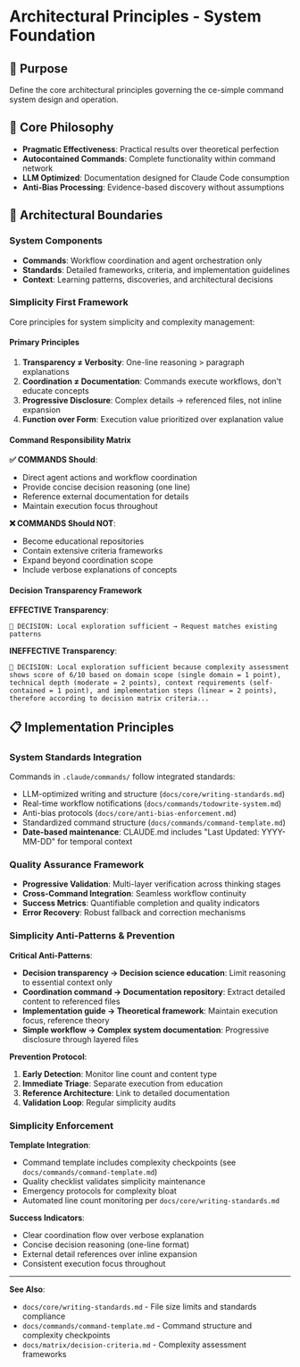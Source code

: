 # Architectural Principles - System Foundation

## 🎯 Purpose
Define the core architectural principles governing the ce-simple command system design and operation.

## 🚀 Core Philosophy
- **Pragmatic Effectiveness**: Practical results over theoretical perfection
- **Autocontained Commands**: Complete functionality within command network
- **LLM Optimized**: Documentation designed for Claude Code consumption
- **Anti-Bias Processing**: Evidence-based discovery without assumptions

## 🔧 Architectural Boundaries

### System Components
- **Commands**: Workflow coordination and agent orchestration only
- **Standards**: Detailed frameworks, criteria, and implementation guidelines
- **Context**: Learning patterns, discoveries, and architectural decisions

### Simplicity First Framework
Core principles for system simplicity and complexity management:

#### Primary Principles
1. **Transparency ≠ Verbosity**: One-line reasoning > paragraph explanations
2. **Coordination ≠ Documentation**: Commands execute workflows, don't educate concepts
3. **Progressive Disclosure**: Complex details → referenced files, not inline expansion
4. **Function over Form**: Execution value prioritized over explanation value

#### Command Responsibility Matrix
**✅ COMMANDS Should**:
- Direct agent actions and workflow coordination
- Provide concise decision reasoning (one line)
- Reference external documentation for details
- Maintain execution focus throughout

**❌ COMMANDS Should NOT**:
- Become educational repositories
- Contain extensive criteria frameworks
- Expand beyond coordination scope
- Include verbose explanations of concepts

#### Decision Transparency Framework
**EFFECTIVE Transparency**:
```
🧠 DECISION: Local exploration sufficient → Request matches existing patterns
```

**INEFFECTIVE Transparency**:
```
🧠 DECISION: Local exploration sufficient because complexity assessment shows score of 6/10 based on domain scope (single domain = 1 point), technical depth (moderate = 2 points), context requirements (self-contained = 1 point), and implementation steps (linear = 2 points), therefore according to decision matrix criteria...
```

## 📋 Implementation Principles

### System Standards Integration
Commands in `.claude/commands/` follow integrated standards:
- LLM-optimized writing and structure (`docs/core/writing-standards.md`)
- Real-time workflow notifications (`docs/commands/todowrite-system.md`)
- Anti-bias protocols (`docs/core/anti-bias-enforcement.md`)
- Standardized command structure (`docs/commands/command-template.md`)
- **Date-based maintenance**: CLAUDE.md includes "Last Updated: YYYY-MM-DD" for temporal context

### Quality Assurance Framework
- **Progressive Validation**: Multi-layer verification across thinking stages
- **Cross-Command Integration**: Seamless workflow continuity
- **Success Metrics**: Quantifiable completion and quality indicators
- **Error Recovery**: Robust fallback and correction mechanisms

### Simplicity Anti-Patterns & Prevention
**Critical Anti-Patterns**:
- **Decision transparency → Decision science education**: Limit reasoning to essential context only
- **Coordination command → Documentation repository**: Extract detailed content to referenced files
- **Implementation guide → Theoretical framework**: Maintain execution focus, reference theory
- **Simple workflow → Complex system documentation**: Progressive disclosure through layered files

**Prevention Protocol**:
1. **Early Detection**: Monitor line count and content type
2. **Immediate Triage**: Separate execution from education
3. **Reference Architecture**: Link to detailed documentation
4. **Validation Loop**: Regular simplicity audits

### Simplicity Enforcement
**Template Integration**:
- Command template includes complexity checkpoints (see `docs/commands/command-template.md`)
- Quality checklist validates simplicity maintenance
- Emergency protocols for complexity bloat
- Automated line count monitoring per `docs/core/writing-standards.md`

**Success Indicators**:
- Clear coordination flow over verbose explanation
- Concise decision reasoning (one-line format)
- External detail references over inline expansion
- Consistent execution focus throughout

---

**See Also**:
- `docs/core/writing-standards.md` - File size limits and standards compliance
- `docs/commands/command-template.md` - Command structure and complexity checkpoints
- `docs/matrix/decision-criteria.md` - Complexity assessment frameworks